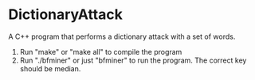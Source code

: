 # DictionaryAttack
A C++ program that performs a dictionary attack with a set of words.

1) Run "make" or "make all" to compile the program
2) Run "./bfminer" or just "bfminer" to run the program. The correct key should be median.
